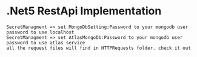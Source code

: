 # .Net5 RestApi Implementation


	SecretManagment => set MongoDbSetting:Password to your mongodb user password to use localhost
	SecretManagment => set AtlasMongoDb:Password to your mongodb user password to use atlas service
	all the request files will find in HTTPRequests folder. check it out
	

